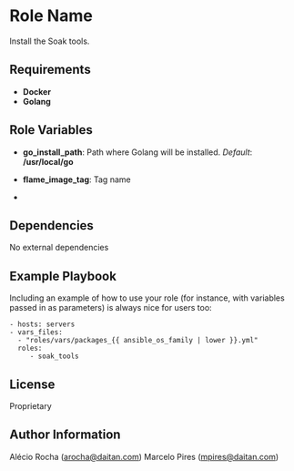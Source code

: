 Role Name
=========

Install the Soak tools.

Requirements
------------

- **Docker**
- **Golang**

Role Variables
--------------

- **go_install_path**: Path where Golang will be installed. *Default*: **/usr/local/go**

- **flame_image_tag**: Tag name

-  

Dependencies
------------

No external dependencies

Example Playbook
----------------

Including an example of how to use your role (for instance, with variables passed in as parameters) is always nice for users too:

    - hosts: servers
    - vars_files:
      - "roles/vars/packages_{{ ansible_os_family | lower }}.yml"
      roles:
         - soak_tools

License
-------

Proprietary

Author Information
------------------

Alécio Rocha (arocha@daitan.com)
Marcelo Pires (mpires@daitan.com)